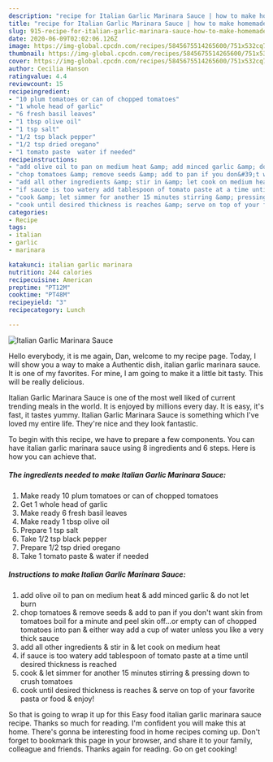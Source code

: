 ```yaml
---
description: "recipe for Italian Garlic Marinara Sauce | how to make homemade Italian Garlic Marinara Sauce"
title: "recipe for Italian Garlic Marinara Sauce | how to make homemade Italian Garlic Marinara Sauce"
slug: 915-recipe-for-italian-garlic-marinara-sauce-how-to-make-homemade-italian-garlic-marinara-sauce
date: 2020-06-09T02:02:06.126Z
image: https://img-global.cpcdn.com/recipes/5845675514265600/751x532cq70/italian-garlic-marinara-sauce-recipe-main-photo.jpg
thumbnail: https://img-global.cpcdn.com/recipes/5845675514265600/751x532cq70/italian-garlic-marinara-sauce-recipe-main-photo.jpg
cover: https://img-global.cpcdn.com/recipes/5845675514265600/751x532cq70/italian-garlic-marinara-sauce-recipe-main-photo.jpg
author: Cecilia Hanson
ratingvalue: 4.4
reviewcount: 15
recipeingredient:
- "10 plum tomatoes or can of chopped tomatoes"
- "1 whole head of garlic"
- "6 fresh basil leaves"
- "1 tbsp olive oil"
- "1 tsp salt"
- "1/2 tsp black pepper"
- "1/2 tsp dried oregano"
- "1 tomato paste  water if needed"
recipeinstructions:
- "add olive oil to pan on medium heat &amp; add minced garlic &amp; do not let burn"
- "chop tomatoes &amp; remove seeds &amp; add to pan if you don&#39;t want skin from tomatoes boil for a minute and peel skin off...or empty can of chopped tomatoes into pan &amp; either way add a cup of water unless you like a very thick sauce"
- "add all other ingredients &amp; stir in &amp; let cook on medium heat"
- "if sauce is too watery add tablespoon of tomato paste at a time until desired thickness is reached"
- "cook &amp; let simmer for another 15 minutes stirring &amp; pressing down to crush tomatoes"
- "cook until desired thickness is reaches &amp; serve on top of your favorite pasta or food &amp; enjoy!"
categories:
- Recipe
tags:
- italian
- garlic
- marinara

katakunci: italian garlic marinara 
nutrition: 244 calories
recipecuisine: American
preptime: "PT12M"
cooktime: "PT48M"
recipeyield: "3"
recipecategory: Lunch

---
```



![Italian Garlic Marinara Sauce](https://img-global.cpcdn.com/recipes/5845675514265600/751x532cq70/italian-garlic-marinara-sauce-recipe-main-photo.jpg)

Hello everybody, it is me again, Dan, welcome to my recipe page. Today, I will show you a way to make a Authentic dish, italian garlic marinara sauce. It is one of my favorites. For mine, I am going to make it a little bit tasty. This will be really delicious.

Italian Garlic Marinara Sauce is one of the most well liked of current trending meals in the world. It is enjoyed by millions every day. It is easy, it's fast, it tastes yummy. Italian Garlic Marinara Sauce is something which I've loved my entire life. They're nice and they look fantastic.




To begin with this recipe, we have to prepare a few components. You can have italian garlic marinara sauce using 8 ingredients and 6 steps. Here is how you can achieve that.

<!--inarticleads1-->

##### The ingredients needed to make Italian Garlic Marinara Sauce:

1. Make ready 10 plum tomatoes or can of chopped tomatoes
1. Get 1 whole head of garlic
1. Make ready 6 fresh basil leaves
1. Make ready 1 tbsp olive oil
1. Prepare 1 tsp salt
1. Take 1/2 tsp black pepper
1. Prepare 1/2 tsp dried oregano
1. Take 1 tomato paste &amp; water if needed




<!--inarticleads2-->

##### Instructions to make Italian Garlic Marinara Sauce:

1. add olive oil to pan on medium heat &amp; add minced garlic &amp; do not let burn
1. chop tomatoes &amp; remove seeds &amp; add to pan if you don&#39;t want skin from tomatoes boil for a minute and peel skin off...or empty can of chopped tomatoes into pan &amp; either way add a cup of water unless you like a very thick sauce
1. add all other ingredients &amp; stir in &amp; let cook on medium heat
1. if sauce is too watery add tablespoon of tomato paste at a time until desired thickness is reached
1. cook &amp; let simmer for another 15 minutes stirring &amp; pressing down to crush tomatoes
1. cook until desired thickness is reaches &amp; serve on top of your favorite pasta or food &amp; enjoy!




So that is going to wrap it up for this Easy food italian garlic marinara sauce recipe. Thanks so much for reading. I'm confident you will make this at home. There's gonna be interesting food in home recipes coming up. Don't forget to bookmark this page in your browser, and share it to your family, colleague and friends. Thanks again for reading. Go on get cooking!
